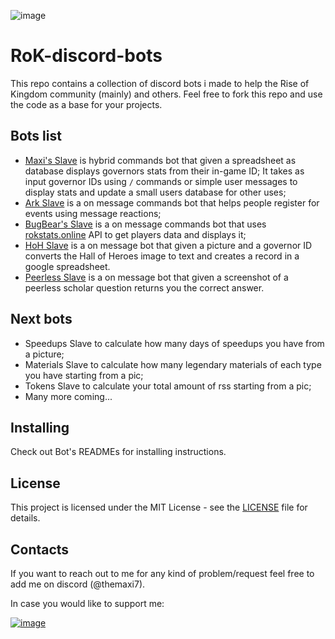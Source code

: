 ![image](https://img.shields.io/badge/Discord-5865F2?style=for-the-badge&logo=discord&logoColor=white)

# RoK-discord-bots 

This repo contains a collection of discord bots i made to help the Rise of Kingdom community (mainly) and others. Feel free to fork this repo and use the code as a base for your projects.

## Bots list

- [Maxi's Slave](https://github.com/TheMaxi7/RoK-discord-bots/tree/main/Maxi's%20Slave) is hybrid commands bot that given a spreadsheet as database displays governors stats from their in-game ID; It takes as input governor IDs using `/` commands or simple user messages to display stats and update a small users database for other uses;
- [Ark Slave](https://github.com/TheMaxi7/RoK-discord-bots/tree/main/Ark%20Slave) is a on message commands bot that helps people register for events using message reactions;
- [BugBear's Slave](https://github.com/TheMaxi7/RoK-discord-bots/tree/main/BugBear's%20Slave) is a on message commands bot that uses [rokstats.online](https://rokstats.online/) API to get players data and displays it;
- [HoH Slave](https://github.com/TheMaxi7/RoK-discord-bots/tree/main/HoH%20Slave) is a on message bot that given a picture and a governor ID converts the Hall of Heroes image to text and creates a record in a google spreadsheet.
- [Peerless Slave](https://github.com/TheMaxi7/RoK-discord-bots/tree/main/Peerless%20Slave) is a on message bot that given a screenshot of a peerless scholar question returns you the correct answer.
  
## Next bots
- Speedups Slave to calculate how many days of speedups you have from a picture;
- Materials Slave to calculate how many legendary materials of each type you have starting from a pic;
- Tokens Slave to calculate your total amount of rss starting from a pic;
- Many more coming...
  
## Installing

Check out Bot's READMEs for installing instructions.

## License

This project is licensed under the MIT License - see the [LICENSE](https://github.com/Altaro97/Discord-Bots/blob/main/LICENSE) file for details.

## Contacts

If you want to reach out to me for any kind of problem/request feel free to add me on discord (@themaxi7).

In case you would like to support me:

[![image](https://img.shields.io/badge/PayPal-00457C?style=for-the-badge&logo=paypal&logoColor=white)](https://paypal.me/Altaro97?country.x=IT&locale.x=it_IT)
